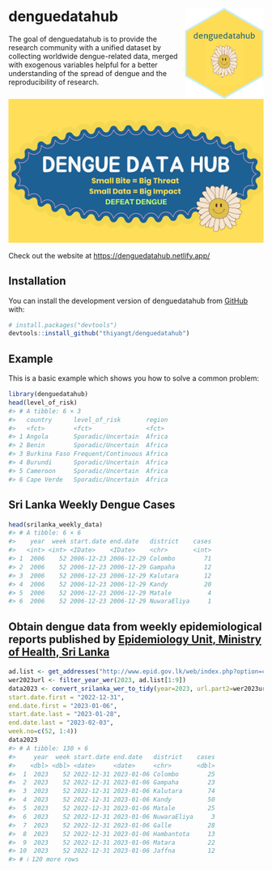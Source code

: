 
<!-- README.md is generated from README.Rmd. Please edit that file -->

# denguedatahub <img src="hexsticker/logo.png" align="right" height="180"/>

<!-- badges: start -->
<!-- badges: end -->

The goal of denguedatahub is to provide the research community with a
unified dataset by collecting worldwide dengue-related data, merged with
exogenous variables helpful for a better understanding of the spread of
dengue and the reproducibility of research.

![](hexsticker/profile.png)

Check out the website at <https://denguedatahub.netlify.app/>

## Installation

You can install the development version of denguedatahub from
[GitHub](https://github.com/) with:

``` r
# install.packages("devtools")
devtools::install_github("thiyangt/denguedatahub")
```

## Example

This is a basic example which shows you how to solve a common problem:

``` r
library(denguedatahub)
head(level_of_risk)
#> # A tibble: 6 × 3
#>   country      level_of_risk       region
#>   <fct>        <fct>               <fct> 
#> 1 Angola       Sporadic/Uncertain  Africa
#> 2 Benin        Sporadic/Uncertain  Africa
#> 3 Burkina Faso Frequent/Continuous Africa
#> 4 Burundi      Sporadic/Uncertain  Africa
#> 5 Cameroon     Sporadic/Uncertain  Africa
#> 6 Cape Verde   Sporadic/Uncertain  Africa
```

## Sri Lanka Weekly Dengue Cases

``` r
head(srilanka_weekly_data)
#> # A tibble: 6 × 6
#>    year  week start.date end.date   district    cases
#>   <int> <int> <IDate>    <IDate>    <chr>       <int>
#> 1  2006    52 2006-12-23 2006-12-29 Colombo        71
#> 2  2006    52 2006-12-23 2006-12-29 Gampaha        12
#> 3  2006    52 2006-12-23 2006-12-29 Kalutara       12
#> 4  2006    52 2006-12-23 2006-12-29 Kandy          20
#> 5  2006    52 2006-12-23 2006-12-29 Matale          4
#> 6  2006    52 2006-12-23 2006-12-29 NuwaraEliya     1
```

## Obtain dengue data from weekly epidemiological reports published by [Epidemiology Unit, Ministry of Health, Sri Lanka](https://www.epid.gov.lk/web/index.php?option=com_content&view=article&id=148&Itemid=449&lang=en)

``` r
ad.list <- get_addresses("http://www.epid.gov.lk/web/index.php?option=com_content&view=article&id=148&Itemid=449&lang=en")
wer2023url <- filter_year_wer(2023, ad.list[1:9])
data2023 <- convert_srilanka_wer_to_tidy(year=2023, url.part2=wer2023url, 
start.date.first = "2022-12-31",
end.date.first = "2023-01-06",
start.date.last = "2023-01-28", 
end.date.last = "2023-02-03",
week.no=c(52, 1:4))
data2023
#> # A tibble: 130 × 6
#>     year  week start.date end.date   district    cases
#>    <dbl> <dbl> <date>     <date>     <chr>       <dbl>
#>  1  2023    52 2022-12-31 2023-01-06 Colombo        25
#>  2  2023    52 2022-12-31 2023-01-06 Gampaha        23
#>  3  2023    52 2022-12-31 2023-01-06 Kalutara       74
#>  4  2023    52 2022-12-31 2023-01-06 Kandy          50
#>  5  2023    52 2022-12-31 2023-01-06 Matale         25
#>  6  2023    52 2022-12-31 2023-01-06 NuwaraEliya     3
#>  7  2023    52 2022-12-31 2023-01-06 Galle          28
#>  8  2023    52 2022-12-31 2023-01-06 Hambantota     13
#>  9  2023    52 2022-12-31 2023-01-06 Matara         22
#> 10  2023    52 2022-12-31 2023-01-06 Jaffna         12
#> # ℹ 120 more rows
```
